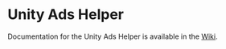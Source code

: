 # Unity Ads Helper

Documentation for the Unity Ads Helper is available in the [Wiki](https://github.com/Applifier/unity-ads-helper/wiki).
